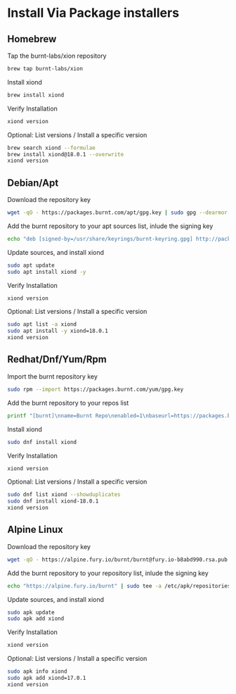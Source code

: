 # Install Via Package installers

## Homebrew

Tap the burnt-labs/xion repository

```bash
brew tap burnt-labs/xion
```

Install xiond

```bash
brew install xiond
```

Verify Installation

```bash
xiond version
```

Optional: List versions / Install a specific version

```bash
brew search xiond --formulae
brew install xiond@18.0.1 --overwrite
xiond version
````

## Debian/Apt

Download the repository key

```bash
wget -qO - https://packages.burnt.com/apt/gpg.key | sudo gpg --dearmor -o /usr/share/keyrings/burnt-keyring.gpg
```

Add the burnt repository to your apt sources list, inlude the signing key

```bash
echo "deb [signed-by=/usr/share/keyrings/burnt-keyring.gpg] http://packages.burnt.com/apt /" | sudo tee /etc/apt/sources.list.d/burnt.list
```

Update sources, and install xiond

```bash
sudo apt update
sudo apt install xiond -y
```

Verify Installation

```bash
xiond version
```

Optional: List versions / Install a specific version

```bash
sudo apt list -a xiond
sudo apt install -y xiond=18.0.1
xiond version
````

## Redhat/Dnf/Yum/Rpm

Import the burnt repository key

```bash
sudo rpm --import https://packages.burnt.com/yum/gpg.key
```

Add the burnt repository to your repos list

```bash
printf "[burnt]\nname=Burnt Repo\nenabled=1\nbaseurl=https://packages.burnt.com/yum/\n" | sudo tee /etc/yum.repos.d/burnt.repo
```

Install xiond

```bash
sudo dnf install xiond
```

Verify Installation

```bash
xiond version
```

Optional: List versions / Install a specific version

```bash
sudo dnf list xiond --showduplicates
sudo dnf install xiond-18.0.1
xiond version
```

## Alpine Linux

Download the repository key

```bash
wget -qO - https://alpine.fury.io/burnt/burnt@fury.io-b8abd990.rsa.pub | sudo tee /etc/apk/keys/burnt@fury.io-b8abd990.rsa.pub 
```

Add the burnt repository to your repository list, inlude the signing key

```bash
echo "https://alpine.fury.io/burnt" | sudo tee -a /etc/apk/repositories
```

Update sources, and install xiond

```bash
sudo apk update
sudo apk add xiond
```

Verify Installation

```bash
xiond version
```

Optional: List versions / Install a specific version

```bash
sudo apk info xiond
sudo apk add xiond=17.0.1
xiond version
```

